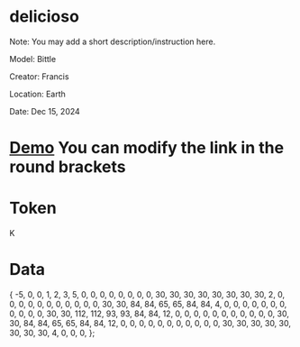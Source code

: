 # delicioso
Note: You may add a short description/instruction here.

Model: Bittle

Creator: Francis

Location: Earth

Date: Dec 15, 2024

# [Demo](www.youtube.com) You can modify the link in the round brackets

# Token
K

# Data
{
  -5,   0,   0,   1,
   2,   3,   5,
   0,   0,   0,   0,   0,   0,   0,   0,  30,  30,  30,  30,  30,  30,  30,  30,   2,   0,   0,   0,
   0,   0,   0,   0,   0,   0,   0,   0,  30,  30,  84,  84,  65,  65,  84,  84,   4,   0,   0,   0,
   0,   0,   0,   0,   0,   0,   0,   0,  30,  30, 112, 112,  93,  93,  84,  84,  12,   0,   0,   0,
   0,   0,   0,   0,   0,   0,   0,   0,  30,  30,  84,  84,  65,  65,  84,  84,  12,   0,   0,   0,
   0,   0,   0,   0,   0,   0,   0,   0,  30,  30,  30,  30,  30,  30,  30,  30,   4,   0,   0,   0,
};